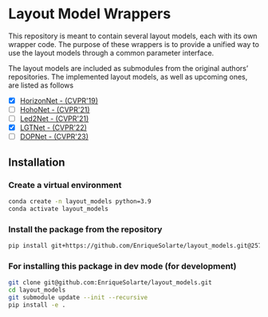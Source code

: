 # Layout Model Wrappers

This repository is meant to contain several layout models, each with its own wrapper code. The purpose of these wrappers is to provide a unified way to use the layout models through a common parameter interface.

The layout models are included as submodules from the original authors’ repositories. The implemented layout models, as well as upcoming ones, are listed as follows

- [x] [HorizonNet - (CVPR'19)](https://github.com/sunset1995/HorizonNet)
- [ ] [HohoNet - (CVPR'21)](https://github.com/sunset1995/HoHoNet)
- [ ] [Led2Net - (CVPR'21)](https://github.com/fuenwang/LED2-Net)
- [x] [LGTNet - (CVPR'22)](https://github.com/zhigangjiang/LGT-Net)
- [ ] [DOPNet - (CVPR'23)](https://github.com/zhijieshen-bjtu/DOPNet)

## Installation

### Create a virtual environment
```sh 
conda create -n layout_models python=3.9
conda activate layout_models
```

### Install the package from the repository
```sh
pip install git+https://github.com/EnriqueSolarte/layout_models.git@257d87f7988884777dc4e54261742955028bbe96
```

### For installing this package in dev mode (for development)
```sh 
git clone git@github.com:EnriqueSolarte/layout_models.git
cd layout_models
git submodule update --init --recursive
pip install -e .
```
